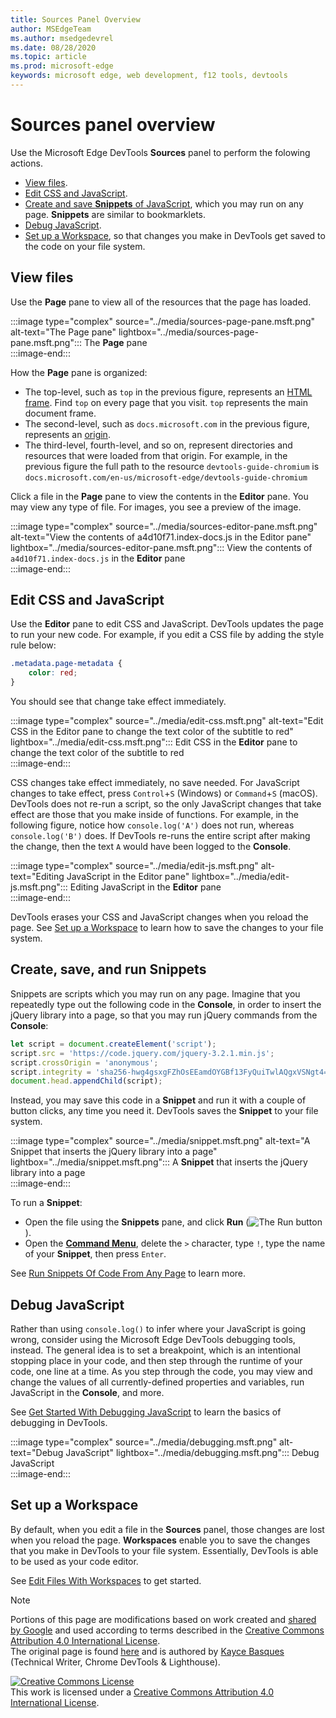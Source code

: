 ```yaml
---
title: Sources Panel Overview
author: MSEdgeTeam
ms.author: msedgedevrel
ms.date: 08/28/2020
ms.topic: article
ms.prod: microsoft-edge
keywords: microsoft edge, web development, f12 tools, devtools
---
```

<!-- Copyright Kayce Basques 

   Licensed under the Apache License, Version 2.0 (the "License");
   you may not use this file except in compliance with the License.
   You may obtain a copy of the License at

       https://www.apache.org/licenses/LICENSE-2.0

   Unless required by applicable law or agreed to in writing, software
   distributed under the License is distributed on an "AS IS" BASIS,
   WITHOUT WARRANTIES OR CONDITIONS OF ANY KIND, either express or implied.
   See the License for the specific language governing permissions and
   limitations under the License.  -->







# Sources panel overview 



Use the Microsoft Edge DevTools **Sources** panel to perform the folowing actions.  

*   [View files](#view-files).  
*   [Edit CSS and JavaScript](#edit-css-and-javascript).  
*   [Create and save **Snippets** of JavaScript](#create-save-and-run-snippets), which you may run on any page.  **Snippets** are similar to bookmarklets.  
*   [Debug JavaScript](#debug-javascript).  
*   [Set up a Workspace](#set-up-a-workspace), so that changes you make in DevTools get saved to the code on your file system.  
    
## View files 

Use the **Page** pane to view all of the resources that the page has loaded.

:::image type="complex" source="../media/sources-page-pane.msft.png" alt-text="The Page pane" lightbox="../media/sources-page-pane.msft.png":::
   The **Page** pane  
:::image-end:::  

How the **Page** pane is organized:  
*   The top-level, such as `top` in the previous figure, represents an [HTML frame][W3CHtml4Frames].  Find `top` on every page that you visit.  `top` represents the main document frame.  
*   The second-level, such as `docs.microsoft.com` in the previous figure, represents an [origin][HtmlstandardOrigin].  
*   The third-level, fourth-level, and so on, represent directories and resources that were loaded from that origin.  For example, in the previous figure the full path to the resource `devtools-guide-chromium` is `docs.microsoft.com/en-us/microsoft-edge/devtools-guide-chromium`  
    
Click a file in the **Page** pane to view the contents in the **Editor** pane.  You may view any type of file.  For images, you see a preview of the image.  

:::image type="complex" source="../media/sources-editor-pane.msft.png" alt-text="View the contents of a4d10f71.index-docs.js in the Editor pane" lightbox="../media/sources-editor-pane.msft.png":::
   View the contents of `a4d10f71.index-docs.js` in the **Editor** pane  
:::image-end:::  

## Edit CSS and JavaScript 

Use the **Editor** pane to edit CSS and JavaScript.  DevTools updates the page to run your new code.  For example, if you edit a CSS file by adding the style rule below:

```css
.metadata.page-metadata {
    color: red;
}
```

You should see that change take effect immediately.

:::image type="complex" source="../media/edit-css.msft.png" alt-text="Edit CSS in the Editor pane to change the text color of the subtitle to red" lightbox="../media/edit-css.msft.png":::
   Edit CSS in the **Editor** pane to change the text color of the subtitle to red  
:::image-end:::  

CSS changes take effect immediately, no save needed.  For JavaScript changes to take effect, press `Control`+`S` \(Windows\) or `Command`+`S` \(macOS\).  DevTools does not re-run a script, so the only JavaScript changes that take effect are those that you make inside of functions.  For example, in the following figure, notice how `console.log('A')` does not run, whereas `console.log('B')` does.  If DevTools re-runs the entire script after making the change, then the text `A` would have been logged to the **Console**.  

:::image type="complex" source="../media/edit-js.msft.png" alt-text="Editing JavaScript in the Editor pane" lightbox="../media/edit-js.msft.png":::
   Editing JavaScript in the **Editor** pane  
:::image-end:::  

DevTools erases your CSS and JavaScript changes when you reload the page.  See [Set up a Workspace](#set-up-a-workspace) to learn how to save the changes to your file system.  

## Create, save, and run Snippets 

Snippets are scripts which you may run on any page.  Imagine that you repeatedly type out the following code in the **Console**, in order to insert the jQuery library into a page, so that you may run jQuery commands from the **Console**:  

```javascript
let script = document.createElement('script');
script.src = 'https://code.jquery.com/jquery-3.2.1.min.js';
script.crossOrigin = 'anonymous';
script.integrity = 'sha256-hwg4gsxgFZhOsEEamdOYGBf13FyQuiTwlAQgxVSNgt4=';
document.head.appendChild(script);
```  

Instead, you may save this code in a **Snippet** and run it with a couple of button clicks, any time you need it.  DevTools saves the **Snippet** to your file system.  

:::image type="complex" source="../media/snippet.msft.png" alt-text="A Snippet that inserts the jQuery library into a page" lightbox="../media/snippet.msft.png":::
   A **Snippet** that inserts the jQuery library into a page  
:::image-end:::  

To run a **Snippet**:

*   Open the file using the **Snippets** pane, and click **Run** \(![The Run button][ImageRunIcon]\).  
*   Open the **[Command Menu][DevtoolsGuideChromiumCommandMenuIndex]**, delete the `>` character, type `!`, type the name of your **Snippet**, then press `Enter`.  
    
See [Run Snippets Of Code From Any Page][DevtoolsGuideChromiumJavascriptSnippets] to learn more.

## Debug JavaScript 

Rather than using `console.log()` to infer where your JavaScript is going wrong, consider using the Microsoft Edge DevTools debugging tools, instead.  The general idea is to set a breakpoint, which is an intentional stopping place in your code, and then step through the runtime of your code, one line at a time.  As you step through the code, you may view and change the values of all currently-defined properties and variables, run JavaScript in the **Console**, and more.

See [Get Started With Debugging JavaScript][DevtoolsGuideChromiumJavascriptIndex] to learn the basics of debugging in DevTools.

:::image type="complex" source="../media/debugging.msft.png" alt-text="Debug JavaScript" lightbox="../media/debugging.msft.png":::
   Debug JavaScript  
:::image-end:::  

## Set up a Workspace 

By default, when you edit a file in the **Sources** panel, those changes are lost when you reload the page.  **Workspaces** enable you to save the changes that you make in DevTools to your file system.  Essentially, DevTools is able to be used as your code editor.

See [Edit Files With Workspaces][DevtoolsGuideChromiumWorkspacesIndex] to get started.

<!--  
 


-->  

<!-- image links -->  

[ImageRunIcon]: ../media/run-snippet-icon.msft.png  

<!-- links -->  

[DevtoolsGuideChromiumCommandMenuIndex]: ./command-menu/index.md "Run Commands With The Microsoft Edge DevTools Command Menu"  
[DevtoolsGuideChromiumJavascriptIndex]: ./javascript/index.md "Get Started with Debugging JavaScript in Microsoft Edge DevTools"  
[DevtoolsGuideChromiumJavascriptSnippets]: ./javascript/snippets.md "Run Snippets Of JavaScript On Any Page With Microsoft Edge DevTools"  
[DevtoolsGuideChromiumWorkspacesIndex]: ./workspaces/index.md "Edit Files With Workspaces"  

[HtmlstandardOrigin]: https://html.spec.whatwg.org/multipage/origin.html#origin "Origin - HTML Standard"  

[W3CHtml4Frames]: https://w3.org/TR/html401/present/frames.html "Frames | W3C"  

> [!NOTE]
> Portions of this page are modifications based on work created and [shared by Google][GoogleSitePolicies] and used according to terms described in the [Creative Commons Attribution 4.0 International License][CCA4IL].  
> The original page is found [here](https://developers.google.com/web/tools/chrome-devtools/sources) and is authored by [Kayce Basques][KayceBasques] \(Technical Writer, Chrome DevTools \& Lighthouse\).  

[![Creative Commons License][CCby4Image]][CCA4IL]  
This work is licensed under a [Creative Commons Attribution 4.0 International License][CCA4IL].  

[CCA4IL]: https://creativecommons.org/licenses/by/4.0  
[CCby4Image]: https://i.creativecommons.org/l/by/4.0/88x31.png  
[GoogleSitePolicies]: https://developers.google.com/terms/site-policies  
[KayceBasques]: https://developers.google.com/web/resources/contributors/kaycebasques  
